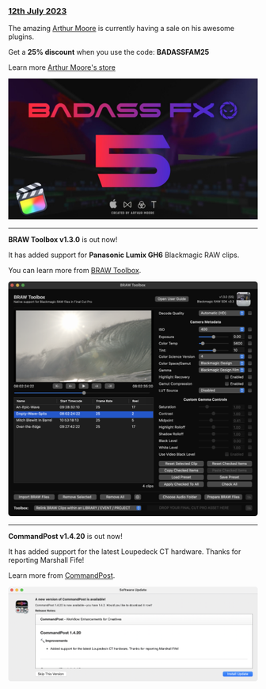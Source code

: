 ### [12th July 2023](/news/20230712)

The amazing [Arthur Moore](https://www.youtube.com/arthurmoore) is currently having a sale on his awesome plugins.

Get a **25% discount** when you use the code: **BADASSFAM25**

Learn more [Arthur Moore's store](https://arthurmoorefx.sellfy.store/)

[![](/static/badassfx.jpeg)](https://www.youtube.com/watch?v=d5Mbj_s09u4&list=PLy-CmkRNiDfn56FykK-mJyWJLOvmkb50S)

---

**BRAW Toolbox v1.3.0** is out now!

It has added support for **Panasonic Lumix GH6** Blackmagic RAW clips.

You can learn more from [BRAW Toolbox](https://brawtoolbox.io).

![](/static/brawtoolbox-1-3-0.png)

---

**CommandPost v1.4.20** is out now!

It has added support for the latest Loupedeck CT hardware. Thanks for reporting Marshall Fife!

Learn more from [CommandPost](https://commandpost.io).

![](/static/commandpost-1-4-20.png)